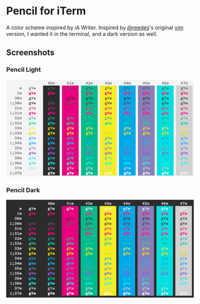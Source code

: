 # Pencil for iTerm

A color scheme inspired by iA Writer.  Inspired by [@reedes][reedes]'s original
[vim] version, I wanted it in the terminal, and a dark version as well.

[reedes]: https://github.com/reedes
[vim]: https://github.com/reedes/vim-colors-pencil

## Screenshots

### Pencil Light
![pencil light color table](screenshots/pencil-light.png)

### Pencil Dark
![pencil dark color table](screenshots/pencil-dark.png)

